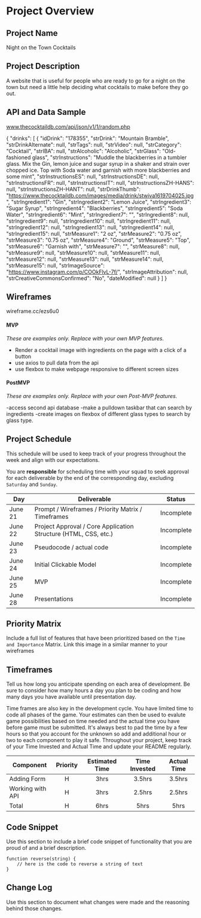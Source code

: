 # Project Overview

## Project Name

Night on the Town Cocktails

## Project Description

A website that is useful for people who are ready to go for a night on the town but need a little help deciding what cocktails to make before they go out.

## API and Data Sample

www.thecocktaildb.com/api/json/v1/1/random.php

{
    "drinks": [
        {
            "idDrink": "178355",
            "strDrink": "Mountain Bramble",
            "strDrinkAlternate": null,
            "strTags": null,
            "strVideo": null,
            "strCategory": "Cocktail",
            "strIBA": null,
            "strAlcoholic": "Alcoholic",
            "strGlass": "Old-fashioned glass",
            "strInstructions": "Muddle the blackberries in a tumbler glass. Mix the Gin, lemon juice and sugar syrup in a shaker and strain over chopped ice. Top with Soda water and garnish with more blackberries and some mint",
            "strInstructionsES": null,
            "strInstructionsDE": null,
            "strInstructionsFR": null,
            "strInstructionsIT": null,
            "strInstructionsZH-HANS": null,
            "strInstructionsZH-HANT": null,
            "strDrinkThumb": "https://www.thecocktaildb.com/images/media/drink/stwiva1619704025.jpg",
            "strIngredient1": "Gin",
            "strIngredient2": "Lemon Juice",
            "strIngredient3": "Sugar Syrup",
            "strIngredient4": "Blackberries",
            "strIngredient5": "Soda Water",
            "strIngredient6": "Mint",
            "strIngredient7": "",
            "strIngredient8": null,
            "strIngredient9": null,
            "strIngredient10": null,
            "strIngredient11": null,
            "strIngredient12": null,
            "strIngredient13": null,
            "strIngredient14": null,
            "strIngredient15": null,
            "strMeasure1": "2 oz",
            "strMeasure2": "0.75 oz",
            "strMeasure3": "0.75 oz",
            "strMeasure4": "Ground",
            "strMeasure5": "Top",
            "strMeasure6": "Garnish with",
            "strMeasure7": "",
            "strMeasure8": null,
            "strMeasure9": null,
            "strMeasure10": null,
            "strMeasure11": null,
            "strMeasure12": null,
            "strMeasure13": null,
            "strMeasure14": null,
            "strMeasure15": null,
            "strImageSource": "https://www.instagram.com/p/COOkFlvL-7f/",
            "strImageAttribution": null,
            "strCreativeCommonsConfirmed": "No",
            "dateModified": null
        }
    ]
}


## Wireframes

wireframe.cc/ezs6u0


#### MVP 
*These are examples only. Replace with your own MVP features.*

- Render a cocktail image with ingredients on the page with a click of a button
- use axios to pull data from the api
- use flexbox to make webpage responsive to different screen sizes

#### PostMVP  
*These are examples only. Replace with your own Post-MVP features.*

-access second api database 
-make a pulldown taskbar that can search by ingredients
-create images on flexbox of different glass types to search by glass type.

## Project Schedule

This schedule will be used to keep track of your progress throughout the week and align with our expectations.  

You are **responsible** for scheduling time with your squad to seek approval for each deliverable by the end of the corresponding day, excluding `Saturday` and `Sunday`.

|  Day | Deliverable | Status
|---|---| ---|
|June 21| Prompt / Wireframes / Priority Matrix / Timeframes | Incomplete
|June 22| Project Approval / Core Application Structure (HTML, CSS, etc.) | Incomplete
|June 23| Pseudocode / actual code | Incomplete
|June 24| Initial Clickable Model  | Incomplete
|June 25| MVP | Incomplete
|June 28| Presentations | Incomplete

## Priority Matrix

Include a full list of features that have been prioritized based on the `Time and Importance` Matrix.  Link this image in a similar manner to your wireframes

## Timeframes

Tell us how long you anticipate spending on each area of development. Be sure to consider how many hours a day you plan to be coding and how many days you have available until presentation day.

Time frames are also key in the development cycle.  You have limited time to code all phases of the game.  Your estimates can then be used to evalute game possibilities based on time needed and the actual time you have before game must be submitted. It's always best to pad the time by a few hours so that you account for the unknown so add and additional hour or two to each component to play it safe. Throughout your project, keep track of your Time Invested and Actual Time and update your README regularly.

| Component | Priority | Estimated Time | Time Invested | Actual Time |
| --- | :---: |  :---: | :---: | :---: |
| Adding Form | H | 3hrs| 3.5hrs | 3.5hrs |
| Working with API | H | 3hrs| 2.5hrs | 2.5hrs |
| Total | H | 6hrs| 5hrs | 5hrs |

## Code Snippet

Use this section to include a brief code snippet of functionality that you are proud of and a brief description.  

```
function reverse(string) {
	// here is the code to reverse a string of text
}
```

## Change Log
 Use this section to document what changes were made and the reasoning behind those changes.  
